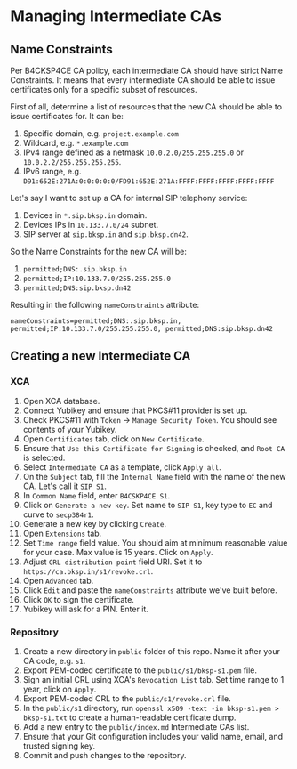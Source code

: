 # Managing Intermediate CAs

## Name Constraints

Per B4CKSP4CE CA policy, each intermediate CA should have strict Name Constraints.
It means that every intermediate CA should be able to issue certificates only for a specific subset of resources.

First of all, determine a list of resources that the new CA should be able to issue certificates for.
It can be:

1. Specific domain, e.g. `project.example.com`
2. Wildcard, e.g. `*.example.com`
3. IPv4 range defined as a netmask `10.0.2.0/255.255.255.0` or `10.0.2.2/255.255.255.255`.
4. IPv6 range, e.g. `D91:652E:271A:0:0:0:0:0/FD91:652E:271A:FFFF:FFFF:FFFF:FFFF:FFFF`

Let's say I want to set up a CA for internal SIP telephony service:

1. Devices in `*.sip.bksp.in` domain.
2. Devices IPs in `10.133.7.0/24` subnet.
3. SIP server at `sip.bksp.in` and `sip.bksp.dn42`.

So the Name Constraints for the new CA will be:

1. `permitted;DNS:.sip.bksp.in`
2. `permitted;IP:10.133.7.0/255.255.255.0`
3. `permitted;DNS:sip.bksp.dn42`

Resulting in the following `nameConstraints` attribute:

```
nameConstraints=permitted;DNS:.sip.bksp.in, permitted;IP:10.133.7.0/255.255.255.0, permitted;DNS:sip.bksp.dn42
```

## Creating a new Intermediate CA

### XCA

1. Open XCA database.
2. Connect Yubikey and ensure that PKCS#11 provider is set up.
3. Check PKCS#11 with `Token` -> `Manage Security Token`. You should see contents of your Yubikey.
4. Open `Certificates` tab, click on `New Certificate`.
5. Ensure that `Use this Certificate for Signing` is checked, and `Root CA` is selected.
6. Select `Intermediate CA` as a template, click `Apply all`.
7. On the `Subject` tab, fill the `Internal Name` field with the name of the new CA. Let's call it `SIP S1`.
8. In `Common Name` field, enter `B4CSKP4CE S1`.
9. Click on `Generate a new key`. Set name to `SIP S1`, key type to `EC` and curve to `secp384r1`.
10. Generate a new key by clicking `Create`.
11. Open `Extensions` tab.
12. Set `Time range` field value. You should aim at minimum reasonable value for your case. Max value is 15 years. Click on `Apply`.
13. Adjust `CRL distribution point` field URI. Set it to `https://ca.bksp.in/s1/revoke.crl`.
14. Open `Advanced` tab.
15. Click `Edit` and paste the `nameConstraints` attribute we've built before.
16. Click `OK` to sign the certificate.
17. Yubikey will ask for a PIN. Enter it.

### Repository

1. Create a new directory in `public` folder of this repo. Name it after your CA code, e.g. `s1`.
2. Export PEM-coded certificate to the `public/s1/bksp-s1.pem` file.
3. Sign an initial CRL using XCA's `Revocation List` tab. Set time range to 1 year, click on `Apply`.
4. Export PEM-coded CRL to the `public/s1/revoke.crl` file.
5. In the `public/s1` directory, run `openssl x509 -text -in bksp-s1.pem > bksp-s1.txt` to create a human-readable certificate dump.
6. Add a new entry to the `public/index.md` Intermediate CAs list.
7. Ensure that your Git configuration includes your valid name, email, and trusted signing key.
8. Commit and push changes to the repository.
